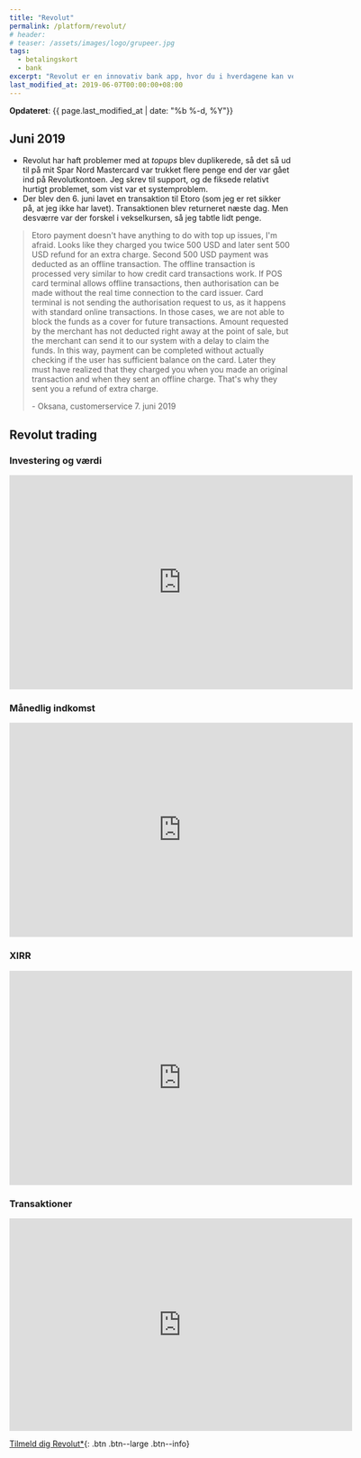 ```yaml
---
title: "Revolut"
permalink: /platform/revolut/
# header:
# teaser: /assets/images/logo/grupeer.jpg
tags:
  - betalingskort
  - bank
excerpt: "Revolut er en innovativ bank app, hvor du i hverdagene kan veksle valuta gratis."
last_modified_at: 2019-06-07T00:00:00+08:00
---
```


**Opdateret**: {{ page.last_modified_at | date: "%b %-d, %Y"}}

## Juni 2019

- Revolut har haft problemer med at _topups_ blev duplikerede, så det så ud til på mit Spar Nord Mastercard var trukket flere penge end der var gået ind på Revolutkontoen. Jeg skrev til support, og de fiksede relativt hurtigt problemet, som vist var et systemproblem.
- Der blev den 6. juni lavet en transaktion til Etoro (som jeg er ret sikker på, at jeg ikke har lavet). Transaktionen blev returneret næste dag. Men desværre var der forskel i vekselkursen, så jeg tabtle lidt penge.

> Etoro payment doesn't have anything to do with top up issues, I'm afraid. Looks like they charged you twice 500 USD and later sent 500 USD refund for an extra charge. Second 500 USD payment was deducted as an offline transaction. The offline transaction is processed very similar to how credit card transactions work. If POS card terminal allows offline transactions, then authorisation can be made without the real time connection to the card issuer. Card terminal is not sending the authorisation request to us, as it happens with standard online transactions. In those cases, we are not able to block the funds as a cover for future transactions. Amount requested by the merchant has not deducted right away at the point of sale, but the merchant can send it to our system with a delay to claim the funds. In this way, payment can be completed without actually checking if the user has sufficient balance on the card. Later they must have realized that they charged you when you made an original transaction and when they sent an offline charge. That's why they sent you a refund of extra charge.
>
> \- Oksana, customerservice 7. juni 2019

## Revolut trading

### Investering og værdi

<iframe width="610" height="380" seamless frameborder="0" scrolling="no" src="https://docs.google.com/spreadsheets/d/e/2PACX-1vQKZZbdj1cM5A4yCXjtjhxowXHoMhioXI-OR-mEPmmGgqQhcSr250VUM8SGVvRkWZziWUYleizmqAC2/pubchart?oid=551805026&amp;format=image"></iframe>

### Månedlig indkomst

<iframe width="610" height="380" seamless frameborder="0" scrolling="no" src="https://docs.google.com/spreadsheets/d/e/2PACX-1vQKZZbdj1cM5A4yCXjtjhxowXHoMhioXI-OR-mEPmmGgqQhcSr250VUM8SGVvRkWZziWUYleizmqAC2/pubchart?oid=1385256526&amp;format=image"></iframe>

### XIRR

<iframe width="609" height="380" seamless frameborder="0" scrolling="no" src="https://docs.google.com/spreadsheets/d/e/2PACX-1vQKZZbdj1cM5A4yCXjtjhxowXHoMhioXI-OR-mEPmmGgqQhcSr250VUM8SGVvRkWZziWUYleizmqAC2/pubchart?oid=1386309873&amp;format=image"></iframe>

### Transaktioner

<iframe width="609" height="377" seamless frameborder="0" scrolling="no" src="https://docs.google.com/spreadsheets/d/e/2PACX-1vQKZZbdj1cM5A4yCXjtjhxowXHoMhioXI-OR-mEPmmGgqQhcSr250VUM8SGVvRkWZziWUYleizmqAC2/pubchart?oid=353041380&amp;format=image"></iframe>

[Tilmeld dig Revolut\*](/go/revolut/){: .btn .btn--large .btn--info}
